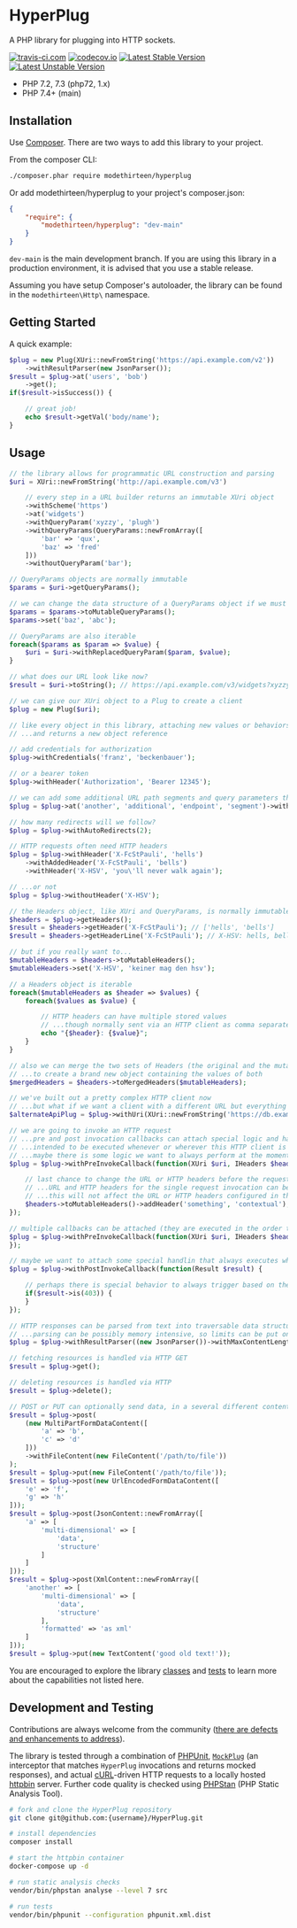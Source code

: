 # HyperPlug

A PHP library for plugging into HTTP sockets.

[![travis-ci.com](https://travis-ci.com/modethirteen/HyperPlug.svg?branch=main)](https://travis-ci.com/modethirteen/HyperPlug)
[![codecov.io](https://codecov.io/github/modethirteen/HyperPlug/coverage.svg?branch=main)](https://codecov.io/github/modethirteen/HyperPlug?branch=main)
[![Latest Stable Version](https://poser.pugx.org/modethirteen/hyperplug/version.svg)](https://packagist.org/packages/modethirteen/hyperplug)
[![Latest Unstable Version](https://poser.pugx.org/modethirteen/hyperplug/v/unstable)](https://packagist.org/packages/modethirteen/hyperplug)

* PHP 7.2, 7.3 (php72, 1.x)
* PHP 7.4+ (main)

## Installation

Use [Composer](https://getcomposer.org/). There are two ways to add this library to your project.

From the composer CLI:

```sh
./composer.phar require modethirteen/hyperplug
```

Or add modethirteen/hyperplug to your project's composer.json:

```json
{
    "require": {
        "modethirteen/hyperplug": "dev-main"
    }
}
```

`dev-main` is the main development branch. If you are using this library in a production environment, it is advised that you use a stable release.

Assuming you have setup Composer's autoloader, the library can be found in the `modethirteen\Http\` namespace.

## Getting Started

A quick example:

```php
$plug = new Plug(XUri::newFromString('https://api.example.com/v2'))
    ->withResultParser(new JsonParser());
$result = $plug->at('users', 'bob')
    ->get();
if($result->isSuccess()) {

    // great job!
    echo $result->getVal('body/name');
}
```

## Usage

```php
// the library allows for programmatic URL construction and parsing
$uri = XUri::newFromString('http://api.example.com/v3')

    // every step in a URL builder returns an immutable XUri object
    ->withScheme('https')
    ->at('widgets')
    ->withQueryParam('xyzzy', 'plugh')
    ->withQueryParams(QueryParams::newFromArray([
        'bar' => 'qux',
        'baz' => 'fred'
    ]))
    ->withoutQueryParam('bar');

// QueryParams objects are normally immutable
$params = $uri->getQueryParams();

// we can change the data structure of a QueryParams object if we must
$params = $params->toMutableQueryParams();
$params->set('baz', 'abc');

// QueryParams are also iterable
foreach($params as $param => $value) {
    $uri = $uri->withReplacedQueryParam($param, $value);
}

// what does our URL look like now?
$result = $uri->toString(); // https://api.example.com/v3/widgets?xyzzy=plugh&baz=abc

// we can give our XUri object to a Plug to create a client
$plug = new Plug($uri);

// like every object in this library, attaching new values or behaviors to plugs is by default immutable
// ...and returns a new object reference

// add credentials for authorization
$plug->withCredentials('franz', 'beckenbauer');

// or a bearer token
$plug->withHeader('Authorization', 'Bearer 12345');

// we can add some additional URL path segments and query parameters that weren't part of the constructing URL
$plug = $plug->at('another', 'additional', 'endpoint', 'segment')->with('more', 'params');

// how many redirects will we follow?
$plug = $plug->withAutoRedirects(2);

// HTTP requests often need HTTP headers
$plug = $plug->withHeader('X-FcStPauli', 'hells')
    ->withAddedHeader('X-FcStPauli', 'bells')
    ->withHeader('X-HSV', 'you\'ll never walk again');

// ...or not
$plug = $plug->withoutHeader('X-HSV');

// the Headers object, like XUri and QueryParams, is normally immutable
$headers = $plug->getHeaders();
$result = $headers->getHeader('X-FcStPauli'); // ['hells', 'bells']
$result = $headers->getHeaderLine('X-FcStPauli'); // X-HSV: hells, bells

// but if you really want to...
$mutableHeaders = $headers->toMutableHeaders();
$mutableHeaders->set('X-HSV', 'keiner mag den hsv');

// a Headers object is iterable
foreach($mutableHeaders as $header => $values) {
    foreach($values as $value) {

        // HTTP headers can have multiple stored values
        // ...though normally sent via an HTTP client as comma separated on a single HTTP header line
        echo "{$header}: {$value}";
    }
}

// also we can merge the two sets of Headers (the original and the mutated one)
// ...to create a brand new object containing the values of both
$mergedHeaders = $headers->toMergedHeaders($mutableHeaders);

// we've built out a pretty complex HTTP client now
// ...but what if we want a client with a different URL but everything else the same?
$alternateApiPlug = $plug->withUri(XUri::newFromString('https://db.example.com/graph'));

// we are going to invoke an HTTP request
// ...pre and post invocation callbacks can attach special logic and handlers
// ...intended to be executed whenever or wherever this HTTP client is used
// ...maybe there is some logic we want to always perform at the moment the HTTP request is about to be sent?
$plug = $plug->withPreInvokeCallback(function(XUri $uri, IHeaders $headers) {

    // last chance to change the URL or HTTP headers before the request is made
    // ...URL and HTTP headers for the single request invocation can be mutated
    // ...this will not affect the URL or HTTP headers configured in the plug
    $headers->toMutableHeaders()->addHeader('something', 'contextual');
});

// multiple callbacks can be attached (they are executed in the order they are attached)
$plug = $plug->withPreInvokeCallback(function(XUri $uri, IHeaders $headers) {
});

// maybe we want to attach some special handlin that always executes when we receive an HTTP response?
$plug = $plug->withPostInvokeCallback(function(Result $result) {

    // perhaps there is special behavior to always trigger based on the HTTP response status code?
    if($result->is(403)) {
    }
});

// HTTP responses can be parsed from text into traversable data structures by attaching one or more ResultParser objects
// ...parsing can be possibly memory intensive, so limits can be put on the allowed size of a response to parse
$plug = $plug->withResultParser((new JsonParser())->withMaxContentLength(640000));

// fetching resources is handled via HTTP GET
$result = $plug->get();

// deleting resources is handled via HTTP
$result = $plug->delete();

// POST or PUT can optionally send data, in a several different content types as needed
$result = $plug->post(
    (new MultiPartFormDataContent([
        'a' => 'b',
        'c' => 'd'
    ]))
    ->withFileContent(new FileContent('/path/to/file'))
);
$result = $plug->put(new FileContent('/path/to/file'));
$result = $plug->post(new UrlEncodedFormDataContent([
    'e' => 'f',
    'g' => 'h'
]));
$result = $plug->post(JsonContent::newFromArray([
    'a' => [
        'multi-dimensional' => [
            'data',
            'structure'
        ]
    ]
]));
$result = $plug->post(XmlContent::newFromArray([
    'another' => [
        'multi-dimensional' => [
            'data',
            'structure'
        ],
        'formatted' => 'as xml'
    ]
]));
$result = $plug->put(new TextContent('good old text!'));
```

You are encouraged to explore the library [classes](src) and [tests](tests) to learn more about the capabilities not listed here.

## Development and Testing

Contributions are always welcome from the community ([there are defects and enhancements to address](https://github.com/modethirteen/HyperPlug/issues)).

The library is tested through a combination of [PHPUnit](https://github.com/sebastianbergmann/phpunit), [`MockPlug`](src/Mock) (an interceptor that matches `HyperPlug` invocations and returns mocked responses), and actual [cURL](https://www.php.net/manual/en/book.curl.php)-driven HTTP requests to a locally hosted [httpbin](https://httpbin.org) server. Further code quality is checked using [PHPStan](https://github.com/phpstan/phpstan) (PHP Static Analysis Tool).

```sh
# fork and clone the HyperPlug repository
git clone git@github.com:{username}/HyperPlug.git

# install dependencies
composer install

# start the httpbin container
docker-compose up -d

# run static analysis checks
vendor/bin/phpstan analyse --level 7 src

# run tests
vendor/bin/phpunit --configuration phpunit.xml.dist
```
